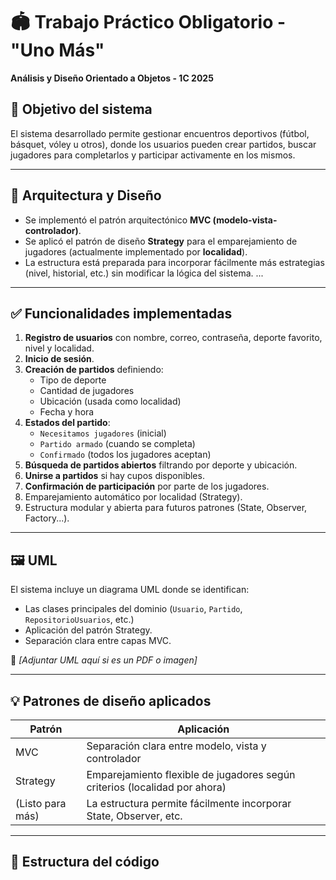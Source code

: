 # 🏟️ Trabajo Práctico Obligatorio - "Uno Más"
**Análisis y Diseño Orientado a Objetos - 1C 2025**

## 📌 Objetivo del sistema

El sistema desarrollado permite gestionar encuentros deportivos (fútbol, básquet, vóley u otros), donde los usuarios pueden crear partidos, buscar jugadores para completarlos y participar activamente en los mismos.

---

## 🧱 Arquitectura y Diseño

- Se implementó el patrón arquitectónico **MVC (modelo-vista-controlador)**.
- Se aplicó el patrón de diseño **Strategy** para el emparejamiento de jugadores (actualmente implementado por **localidad**).
- La estructura está preparada para incorporar fácilmente más estrategias (nivel, historial, etc.) sin modificar la lógica del sistema.
...
---

## ✅ Funcionalidades implementadas

1. **Registro de usuarios** con nombre, correo, contraseña, deporte favorito, nivel y localidad.
2. **Inicio de sesión**.
3. **Creación de partidos** definiendo:
   - Tipo de deporte
   - Cantidad de jugadores
   - Ubicación (usada como localidad)
   - Fecha y hora
4. **Estados del partido**:
   - `Necesitamos jugadores` (inicial)
   - `Partido armado` (cuando se completa)
   - `Confirmado` (todos los jugadores aceptan)
5. **Búsqueda de partidos abiertos** filtrando por deporte y ubicación.
6. **Unirse a partidos** si hay cupos disponibles.
7. **Confirmación de participación** por parte de los jugadores.
8. Emparejamiento automático por localidad (Strategy).
9. Estructura modular y abierta para futuros patrones (State, Observer, Factory...).

---

## 🖼️ UML

El sistema incluye un diagrama UML donde se identifican:

- Las clases principales del dominio (`Usuario`, `Partido`, `RepositorioUsuarios`, etc.)
- Aplicación del patrón Strategy.
- Separación clara entre capas MVC.

🔗 *[Adjuntar UML aquí si es un PDF o imagen]*

---

## 💡 Patrones de diseño aplicados

| Patrón    | Aplicación                                                                 |
|-----------|----------------------------------------------------------------------------|
| MVC       | Separación clara entre modelo, vista y controlador                         |
| Strategy  | Emparejamiento flexible de jugadores según criterios (localidad por ahora) |
| (Listo para más) | La estructura permite fácilmente incorporar State, Observer, etc.   |

---

## 📁 Estructura del código

